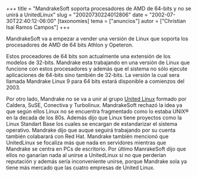 +++
title = "MandrakeSoft soporta procesadores de AMD de 64-bits y no se unirá a UnitedLinux"
slug = "20020730224012806"
date = "2002-07-30T22:40:12-06:00"
[taxonomies]
tema = ["anuncios"]
autor = ["Christian Isaí Ramos Campos"]
+++

MandrakeSoft va a empezar a vender una versión de Linux que soporta los
procesadores de AMD de 64 bits Athlon y Opeteron.

Estos proceadores de 64 bits son actualmente una extensión de los
modelos de 32-bits. Mandrake esta trabajando en una versión de Linux que
funcione con estos procesadores y además que el sistema no sólo ejecute
aplicaciones de 64-bits sino también de 32-bits. La versión la cual sera
llamada Mandrake Linux 9 para 64 bits estará disponible a comienzos del
2003.

Por otro lado, Mandrake no se va a unir al grupo [United
Linux](http://www.unitedlinux.com/) formado por Caldera, SuSE, Conectiva
y Turbolinux. MandrakeSoft rechazó la idea ya que según ellos Linux no
se encuentra fragmentado como lo estaba UNIX® en la decada de los 80s.
Además dijo que Linux tiene proyectos como la Linux Standart Base los
cuales se encargan de estandarizar el sistema operativo. Mandrake dijo
que auque seguirá trabajando por su cuenta también colabarará con Red
Hat. Mandrake también mencionó que UnitedLinux se focaliza más que nada
en servidores mientras que Mandrake se centra en PCs de escritorio. Por
último ManrakeSoft dijo que ellos no ganarían nada al unirse a
UnitedLinux si no que perderían reputación y además sería inconveniente
unirse, porque Mandrake sola ya tiene más mercado que las cuatro
empresas de United Linux.
